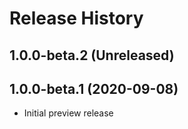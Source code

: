 # Release History

## 1.0.0-beta.2 (Unreleased)


## 1.0.0-beta.1 (2020-09-08)

- Initial preview release
